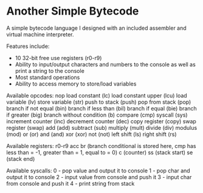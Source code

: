 # Another Simple Bytecode
A simple bytecode language I designed with an included assembler and virtual machine interpreter.

Features include:
* 10 32-bit free use registers (r0-r9)
* Ability to input/output characters and numbers to the console as well as print a string to the console
* Most standard operations
* Ability to access memory to store/load variables

Available opcodes:
nop
load constant (lc)
load constant upper (lcu)
load variable (lv)
store variable (str)
push to stack (push)
pop from stack (pop)
branch if not equal (bin)
branch if less than (bil)
branch if equal (bie)
branch if greater (big)
branch without condition (b)
compare (cmp)
syscall (sys)
increment counter (inc)
decrement counter (dec)
copy register (copy)
swap register (swap)
add (add)
subtract (sub)
multiply (mult)
divide (div)
modulus (mod)
or (or)
and (and)
xor (xor)
not (not)
left shift (ls)
right shift (rs)

Available registers:
r0-r9
acc
br  (branch conditional is stored here, cmp has less than = -1, greater than = 1, equal to = 0)
c   (counter)
ss  (stack start)
se  (stack end)

Available syscalls:
0 - pop value and output it to console
1 - pop char and output it to console
2 - input value from console and push it
3 - input char from console and push it
4 - print string from stack
